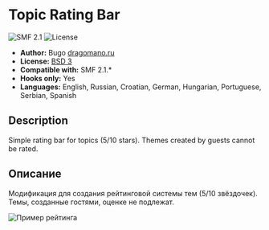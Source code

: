 # Topic Rating Bar
![SMF 2.1](https://img.shields.io/badge/SMF-2.1-ed6033.svg?style=flat)
![License](https://img.shields.io/github/license/dragomano/topic-rating-bar)

* **Author:** Bugo [dragomano.ru](https://dragomano.ru/mods/topic-rating-bar)
* **License:** [BSD 3](https://github.com/dragomano/Topic-Rating-Bar/blob/master/LICENSE)
* **Compatible with:** SMF 2.1.*
* **Hooks only:** Yes
* **Languages:** English, Russian, Croatian, German, Hungarian, Portuguese, Serbian, Spanish

## Description
Simple rating bar for topics (5/10 stars).
Themes created by guests cannot be rated.

## Описание
Модификация для создания рейтинговой системы тем (5/10 звёздочек).
Темы, созданные гостями, оценке не подлежат.

![Пример рейтинга](https://user-images.githubusercontent.com/229402/72662059-d28d2600-3a03-11ea-916b-ca64820fc9a0.png)
